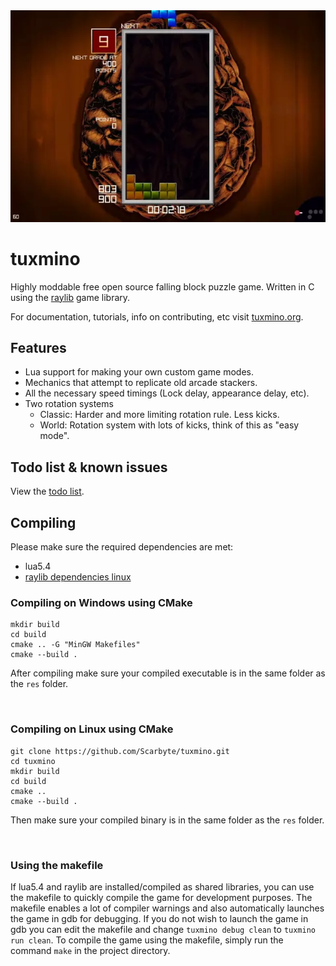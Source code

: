 <img src='https://raw.githubusercontent.com/masonarmand/tuxmino/v1/screenshots/tuxmino-gameplay.webp'>

# tuxmino
Highly moddable free open source falling block puzzle game. Written in C using the
[raylib](https://github.com/raysan5/raylib) game library.

For documentation, tutorials, info on contributing, etc visit [tuxmino.org](https://tuxmino.org).

## Features
- Lua support for making your own custom game modes.
- Mechanics that attempt to replicate old arcade stackers.
- All the necessary speed timings (Lock delay, appearance delay, etc).
- Two rotation systems
    - Classic: Harder and more limiting rotation rule. Less kicks.
    - World: Rotation system with lots of kicks, think of this as "easy mode".

## Todo list & known issues
View the [todo list](TODO.md).

## Compiling

Please make sure the required dependencies are met:
- lua5.4
- [raylib dependencies linux](https://github.com/raysan5/raylib/wiki/Working-on-GNU-Linux)

### Compiling on Windows using CMake
```
mkdir build
cd build
cmake .. -G "MinGW Makefiles"
cmake --build .
```

After compiling make sure your compiled executable is in the same folder as the `res` folder.

<br>

### Compiling on Linux using CMake
```
git clone https://github.com/Scarbyte/tuxmino.git
cd tuxmino
mkdir build
cd build
cmake ..
cmake --build .
```

Then make sure your compiled binary is in the same folder as the `res` folder.

<br>

### Using the makefile
If lua5.4 and raylib are installed/compiled as shared libraries, you can use the makefile to quickly
compile the game for development purposes. The makefile enables a lot of compiler warnings and also
automatically launches the game in gdb for debugging. If you do not wish to launch the game in gdb
you can edit the makefile and change `tuxmino debug clean` to `tuxmino run clean`. To compile the
game using the makefile, simply run the command `make` in the project directory.
